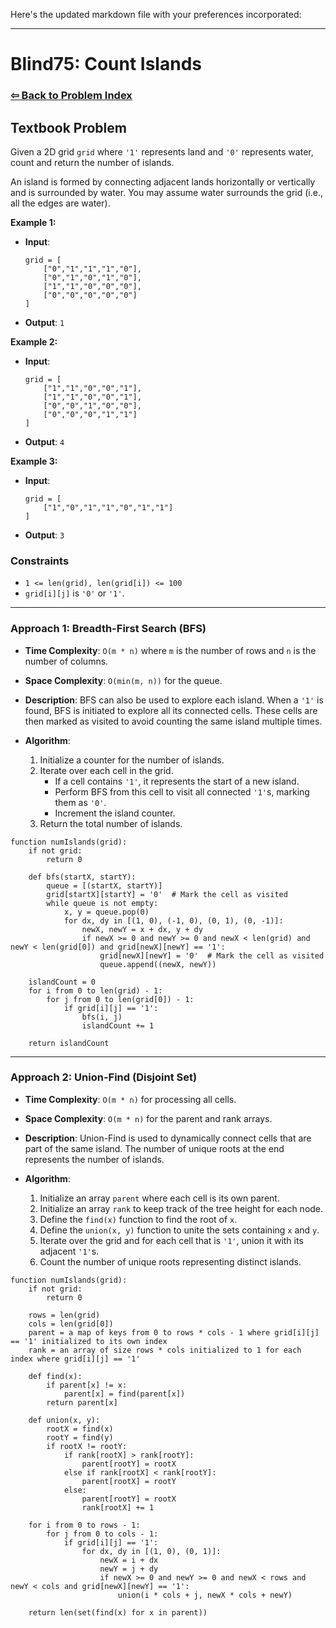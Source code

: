 Here's the updated markdown file with your preferences incorporated:

---

# Blind75: Count Islands

### [⇦ Back to Problem Index](../../index.md)

## Textbook Problem

Given a 2D grid `grid` where `'1'` represents land and `'0'` represents water, count and return the number of islands.

An island is formed by connecting adjacent lands horizontally or vertically and is surrounded by water. You may assume water surrounds the grid (i.e., all the edges are water).

**Example 1:**

-   **Input**:
    ```
    grid = [
        ["0","1","1","1","0"],
        ["0","1","0","1","0"],
        ["1","1","0","0","0"],
        ["0","0","0","0","0"]
    ]
    ```
-   **Output**: `1`

**Example 2:**

-   **Input**:
    ```
    grid = [
        ["1","1","0","0","1"],
        ["1","1","0","0","1"],
        ["0","0","1","0","0"],
        ["0","0","0","1","1"]
    ]
    ```
-   **Output**: `4`

**Example 3:**

-   **Input**:
    ```
    grid = [
        ["1","0","1","1","0","1","1"]
    ]
    ```
-   **Output**: `3`

### Constraints

-   `1 <= len(grid), len(grid[i]) <= 100`
-   `grid[i][j]` is `'0'` or `'1'`.

---

### Approach 1: Breadth-First Search (BFS)

-   **Time Complexity**: `O(m * n)` where `m` is the number of rows and `n` is the number of columns.
-   **Space Complexity**: `O(min(m, n))` for the queue.
-   **Description**: BFS can also be used to explore each island. When a `'1'` is found, BFS is initiated to explore all its connected cells. These cells are then marked as visited to avoid counting the same island multiple times.
-   **Algorithm**:

    1.  Initialize a counter for the number of islands.
    2.  Iterate over each cell in the grid.
        -   If a cell contains `'1'`, it represents the start of a new island.
        -   Perform BFS from this cell to visit all connected `'1'`s, marking them as `'0'`.
        -   Increment the island counter.
    3.  Return the total number of islands.

```pseudo
function numIslands(grid):
	if not grid:
		return 0

	def bfs(startX, startY):
		queue = [(startX, startY)]
		grid[startX][startY] = '0'  # Mark the cell as visited
		while queue is not empty:
			x, y = queue.pop(0)
			for dx, dy in [(1, 0), (-1, 0), (0, 1), (0, -1)]:
				newX, newY = x + dx, y + dy
				if newX >= 0 and newY >= 0 and newX < len(grid) and newY < len(grid[0]) and grid[newX][newY] == '1':
					grid[newX][newY] = '0'  # Mark the cell as visited
					queue.append((newX, newY))

	islandCount = 0
	for i from 0 to len(grid) - 1:
		for j from 0 to len(grid[0]) - 1:
			if grid[i][j] == '1':
				bfs(i, j)
				islandCount += 1

	return islandCount
```

---

### Approach 2: Union-Find (Disjoint Set)

-   **Time Complexity**: `O(m * n)` for processing all cells.
-   **Space Complexity**: `O(m * n)` for the parent and rank arrays.
-   **Description**: Union-Find is used to dynamically connect cells that are part of the same island. The number of unique roots at the end represents the number of islands.
-   **Algorithm**:

    1.  Initialize an array `parent` where each cell is its own parent.
    2.  Initialize an array `rank` to keep track of the tree height for each node.
    3.  Define the `find(x)` function to find the root of `x`.
    4.  Define the `union(x, y)` function to unite the sets containing `x` and `y`.
    5.  Iterate over the grid and for each cell that is `'1'`, union it with its adjacent `'1'`s.
    6.  Count the number of unique roots representing distinct islands.

```pseudo
function numIslands(grid):
	if not grid:
		return 0

	rows = len(grid)
	cols = len(grid[0])
	parent = a map of keys from 0 to rows * cols - 1 where grid[i][j] == '1' initialized to its own index
	rank = an array of size rows * cols initialized to 1 for each index where grid[i][j] == '1'

	def find(x):
		if parent[x] != x:
			parent[x] = find(parent[x])
		return parent[x]

	def union(x, y):
		rootX = find(x)
		rootY = find(y)
		if rootX != rootY:
			if rank[rootX] > rank[rootY]:
				parent[rootY] = rootX
			else if rank[rootX] < rank[rootY]:
				parent[rootX] = rootY
			else:
				parent[rootY] = rootX
				rank[rootX] += 1

	for i from 0 to rows - 1:
		for j from 0 to cols - 1:
			if grid[i][j] == '1':
				for dx, dy in [(1, 0), (0, 1)]:
					newX = i + dx
					newY = j + dy
					if newX >= 0 and newY >= 0 and newX < rows and newY < cols and grid[newX][newY] == '1':
						union(i * cols + j, newX * cols + newY)

	return len(set(find(x) for x in parent))
```
